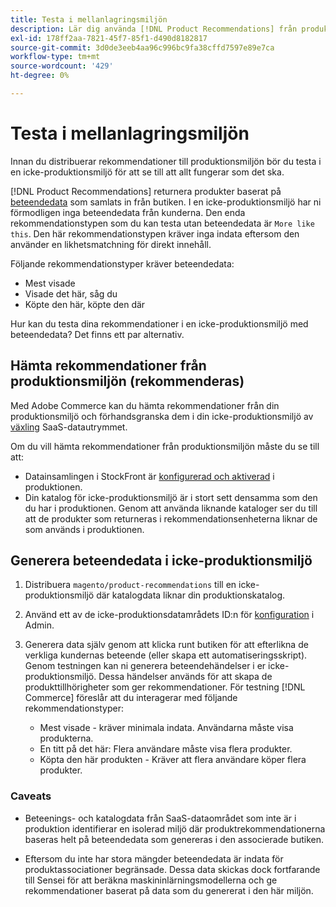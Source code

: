 ```yaml
---
title: Testa i mellanlagringsmiljön
description: Lär dig använda [!DNL Product Recommendations] från produktionsmiljön i testmiljön.
exl-id: 178ff2aa-7821-45f7-85f1-d490d8182817
source-git-commit: 3d0de3eeb4aa96c996bc9fa38cffd7597e89e7ca
workflow-type: tm+mt
source-wordcount: '429'
ht-degree: 0%

---
```


# Testa i mellanlagringsmiljön

Innan du distribuerar rekommendationer till produktionsmiljön bör du testa i en icke-produktionsmiljö för att se till att allt fungerar som det ska.

[!DNL Product Recommendations] returnera produkter baserat på [beteendedata](behavioral-data.md) som samlats in från butiken. I en icke-produktionsmiljö har ni förmodligen inga beteendedata från kunderna. Den enda rekommendationstypen som du kan testa utan beteendedata är `More like this`. Den här rekommendationstypen kräver inga indata eftersom den använder en likhetsmatchning för direkt innehåll.

Följande rekommendationstyper kräver beteendedata:

- Mest visade
- Visade det här, såg du
- Köpte den här, köpte den där

Hur kan du testa dina rekommendationer i en icke-produktionsmiljö med beteendedata? Det finns ett par alternativ.

## Hämta rekommendationer från produktionsmiljön (rekommenderas)

Med Adobe Commerce kan du hämta rekommendationer från din produktionsmiljö och förhandsgranska dem i din icke-produktionsmiljö av [växling](settings.md) SaaS-datautrymmet.

Om du vill hämta rekommendationer från produktionsmiljön måste du se till att:

- Datainsamlingen i StockFront är [konfigurerad och aktiverad](install-configure.md) i produktionen.
- Din katalog för icke-produktionsmiljö är i stort sett densamma som den du har i produktionen. Genom att använda liknande kataloger ser du till att de produkter som returneras i rekommendationsenheterna liknar de som används i produktionen.

## Generera beteendedata i icke-produktionsmiljö

1. Distribuera `magento/product-recommendations` till en icke-produktionsmiljö där katalogdata liknar din produktionskatalog.

1. Använd ett av de icke-produktionsdatamrådets ID:n för [konfiguration](https://experienceleague.adobe.com/docs/commerce-admin/config/services/saas.html) i Admin.

1. Generera data själv genom att klicka runt butiken för att efterlikna de verkliga kundernas beteende (eller skapa ett automatiseringsskript). Genom testningen kan ni generera beteendehändelser i er icke-produktionsmiljö. Dessa händelser används för att skapa de produkttillhörigheter som ger rekommendationer. För testning [!DNL Commerce] föreslår att du interagerar med följande rekommendationstyper:

   - Mest visade - kräver minimala indata. Användarna måste visa produkterna.
   - En titt på det här: Flera användare måste visa flera produkter.
   - Köpta den här produkten - Kräver att flera användare köper flera produkter.

### Caveats

- Beteenings- och katalogdata från SaaS-dataområdet som inte är i produktion identifierar en isolerad miljö där produktrekommendationerna baseras helt på beteendedata som genereras i den associerade butiken.

- Eftersom du inte har stora mängder beteendedata är indata för produktassociationer begränsade. Dessa data skickas dock fortfarande till Sensei för att beräkna maskininlärningsmodellerna och ge rekommendationer baserat på data som du genererat i den här miljön.
